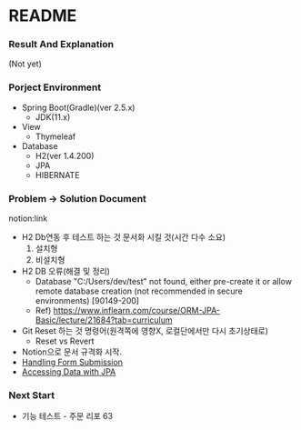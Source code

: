 # README


### Result And Explanation 

(Not yet)

### Porject Environment

 

* Spring Boot(Gradle)(ver 2.5.x)
  * JDK(11.x)
* View
  * Thymeleaf
* Database
  * H2(ver 1.4.200)
  * JPA
  * HIBERNATE


### Problem -> Solution Document
notion:link

* H2 Db연동 후 테스트 하는 것 문서화 시킬 것(시간 다수 소요)
  1. 설치형
  2. 비설치형
* H2 DB 오류(해결 및 정리)
  * Database "C:/Users/dev/test" not found, either pre-create it or allow remote database creation (not recommended in secure environments) [90149-200]
  * Ref)
    https://www.inflearn.com/course/ORM-JPA-Basic/lecture/21684?tab=curriculum
* Git Reset 하는 것 명령어(원격쪽에 영향X, 로컬단에서만 다시 초기상태로)
  * Reset vs Revert
* Notion으로 문서 규격화 시작.
* [Handling Form Submission](https://spring.io/guides/gs/handling-form-submission/)
* [Accessing Data with JPA](https://spring.io/guides/gs/accessing-data-jpa/)

### Next Start


* 기능 테스트 - 주문 리포 63

